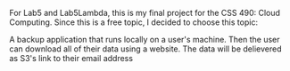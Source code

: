 For Lab5 and Lab5Lambda, this is my final project for the CSS 490: Cloud Computing. Since this is a free topic, I decided to choose this topic: 

A backup application that runs locally on a user's machine. Then the user can download all of their data using a website. The data will be delievered as S3's link to their email address

